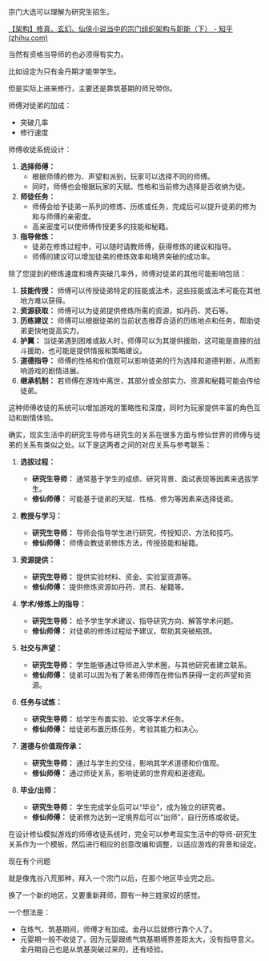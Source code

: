 宗门大选可以理解为研究生招生。

[【架构】修真、玄幻、仙侠小说当中的宗门组织架构与职能（下） - 知乎 (zhihu.com)](https://zhuanlan.zhihu.com/p/429515492)



当然有资格当导师的也必须得有实力。

比如设定为只有金丹期才能带学生。

但是实际上进来修行，主要还是靠筑基期的师兄带你。

师傅对徒弟的加成：

- 突破几率
- 修行速度



师傅收徒系统设计：

1. **选择师傅：**
   - 根据师傅的修为、声望和派别，玩家可以选择不同的师傅。
   - 同时，师傅也会根据玩家的天赋、性格和当前修为选择是否收纳为徒。
2. **师徒任务：**
   - 师傅会给予徒弟一系列的修炼、历练或任务，完成后可以提升徒弟的修为和与师傅的亲密度。
   - 高亲密度可以使师傅传授更多的技能和秘籍。
3. **指导修炼：**
   - 徒弟在修炼过程中，可以随时请教师傅，获得修炼的建议和指导。
   - 师傅的建议可以增加徒弟的修炼效率和境界突破的成功率。

除了您提到的修炼速度和境界突破几率外，师傅对徒弟的其他可能影响包括：

1. **技能传授：** 师傅可以传授徒弟特定的技能或法术，这些技能或法术可能在其他地方难以获得。
2. **资源获取：** 师傅可以为徒弟提供修炼所需的资源，如丹药、灵石等。
3. **历练建议：** 师傅可以根据徒弟的当前状态推荐合适的历练地点和任务，帮助徒弟更快地提高实力。
4. **护翼：** 当徒弟遇到困难或敌人时，师傅可以为其提供援助，这可能是直接的战斗援助，也可能是提供情报和策略建议。
5. **道德指导：** 师傅的性格和价值观可以影响徒弟的行为选择和道德判断，从而影响游戏的剧情进展。
6. **继承机制：** 若师傅在游戏中离世，其部分或全部实力、资源和秘籍可能会传给徒弟。

这种师傅收徒的系统可以增加游戏的策略性和深度，同时为玩家提供丰富的角色互动和剧情体验。



确实，现实生活中的研究生导师与研究生的关系在很多方面与修仙世界的师傅与徒弟的关系有类似之处。以下是这两者之间的对应关系与参考联系：

1. **选拔过程：**
   - **研究生导师：** 通常基于学生的成绩、研究背景、面试表现等因素来选拔学生。
   - **修仙师傅：** 可能基于徒弟的天赋、性格、修为等因素来选择徒弟。
   
2. **教授与学习：**
   - **研究生导师：** 导师会指导学生进行研究，传授知识、方法和技巧。
   - **修仙师傅：** 师傅会教徒弟修炼方法，传授技能和秘籍。

3. **资源提供：**
   - **研究生导师：** 提供实验材料、资金、实验室资源等。
   - **修仙师傅：** 提供修炼资源如丹药、灵石、秘籍等。

4. **学术/修炼上的指导：**
   - **研究生导师：** 给予学生学术建议、指导研究方向、解答学术问题。
   - **修仙师傅：** 对徒弟的修炼过程给予建议，帮助其突破瓶颈。

5. **社交与声望：**
   - **研究生导师：** 学生能够通过导师进入学术圈，与其他研究者建立联系。
   - **修仙师傅：** 徒弟可以因为有了著名师傅而在修仙界获得一定的声望和资源。

6. **任务与试炼：**
   - **研究生导师：** 给学生布置实验、论文等学术任务。
   - **修仙师傅：** 给徒弟布置历练任务，考验其能力和决心。

7. **道德与价值观传承：**
   - **研究生导师：** 通过与学生的交往，影响其学术道德和价值观。
   - **修仙师傅：** 通过师徒关系，影响徒弟的世界观和道德观。

8. **毕业/出师：**
   - **研究生导师：** 学生完成学业后可以“毕业”，成为独立的研究者。
   - **修仙师傅：** 徒弟修为达到一定境界后可以“出师”，自行历练或收徒。

在设计修仙模拟游戏的师傅收徒系统时，完全可以参考现实生活中的导师-研究生关系作为一个模板，然后进行相应的创意改编和调整，以适应游戏的背景和设定。



现在有个问题

就是像鬼谷八荒那种，拜入一个宗门以后，在那个地区毕业完之后。

换了一个新的地区，又要重新拜师，颇有一种三姓家奴的感觉。

一个想法是：

- 在练气、筑基期间，师傅才有加成。金丹以后就修行靠个人了。
- 元婴期一般不收徒了。因为元婴跟练气筑基期境界差距太大，没有指导意义。金丹期自己也是从筑基突破过来的，还有经验。